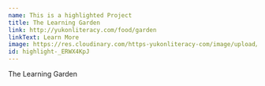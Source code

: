 ```yaml
---
name: This is a highlighted Project
title: The Learning Garden
link: http://yukonliteracy.com/food/garden
linkText: Learn More
image: https://res.cloudinary.com/https-yukonliteracy-com/image/upload/q_35/v1668019141/IMG_20220624_121300_zjmj2r.jpg
id: highlight-_ERWX4KpJ
---
```

The Learning Garden